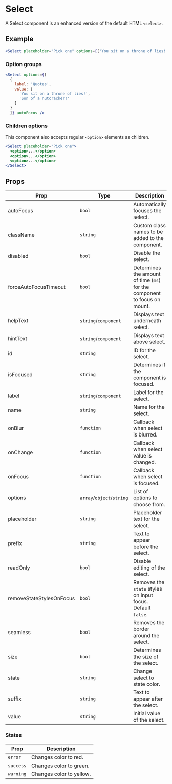 # Select

A Select component is an enhanced version of the default HTML `<select>`.


## Example

```jsx
<Select placeholder="Pick one" options={['You sit on a throne of lies!', 'Son of a nutcracker!']} autoFocus />
```


### Option groups

```jsx
<Select options={[
  {
    label: 'Quotes',
    value: [
      'You sit on a throne of lies!',
      'Son of a nutcracker!'
    ]
  }
  ]} autoFocus />
```


### Children options

This component also accepts regular `<option>` elements as children.

```jsx
<Select placeholder="Pick one">
  <option>...</option>
  <option>...</option>
  <option>...</option>
</Select>
```


## Props

| Prop | Type | Description |
| --- | --- | --- |
| autoFocus | `bool` | Automatically focuses the select. |
| className | `string` | Custom class names to be added to the component. |
| disabled | `bool` | Disable the select. |
| forceAutoFocusTimeout | `bool` | Determines the amount of time (`ms`) for the component to focus on mount. |
| helpText | `string`/`component` | Displays text underneath select. |
| hintText | `string`/`component` | Displays text above select. |
| id | `string` | ID for the select. |
| isFocused | `string` | Determines if the component is focused. |
| label | `string`/`component` | Label for the select. |
| name | `string` | Name for the select. |
| onBlur | `function` | Callback when select is blurred. |
| onChange | `function` | Callback when select value is changed. |
| onFocus | `function` | Callback when select is focused. |
| options | `array`/`object`/`string` | List of options to choose from. |
| placeholder | `string` | Placeholder text for the select. |
| prefix | `string` | Text to appear before the select. |
| readOnly | `bool` | Disable editing of the select. |
| removeStateStylesOnFocus | `bool` | Removes the `state` styles on input focus. Default `false`. |
| seamless | `bool` | Removes the border around the select. |
| size | `bool` | Determines the size of the select. |
| state | `string` | Change select to state color. |
| suffix | `string` | Text to appear after the select. |
| value | `string` | Initial value of the select. |


### States

| Prop | Description |
| --- | --- |
| `error` | Changes color to red. |
| `success` | Changes color to green. |
| `warning` | Changes color to yellow. |
